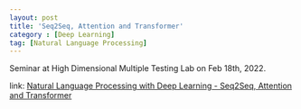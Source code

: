 ```yaml
---
layout: post
title: 'Seq2Seq, Attention and Transformer'
category : [Deep Learning]
tag: [Natural Language Processing]
---
```


Seminar at High Dimensional Multiple Testing Lab on Feb 18th, 2022.
<!-- more -->

link: [Natural Language Processing with Deep Learning - Seq2Seq, Attention and Transformer](/public/files/20220218_transformer.pdf)